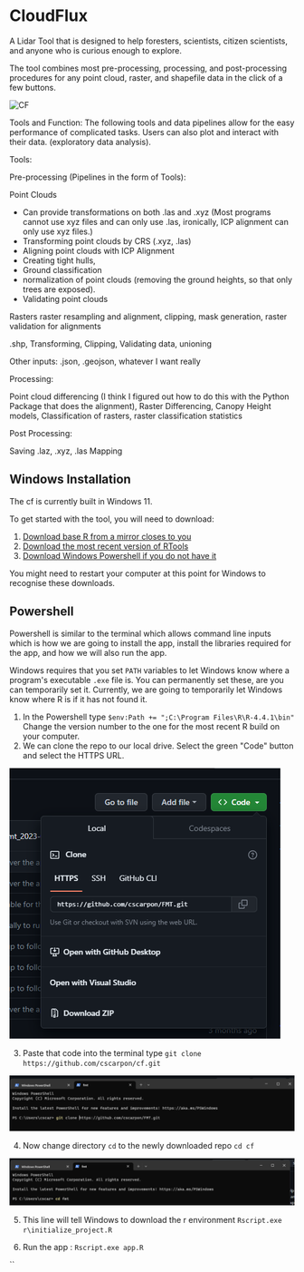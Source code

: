 # CloudFlux
A Lidar Tool that is designed to help foresters, scientists, citizen scientists, and anyone who is curious enough to explore.

The tool combines most pre-processing, processing, and post-processing procedures for any point cloud, raster, and shapefile data in the click of a few buttons.

![CF](https://github.com/user-attachments/assets/aabec356-e53d-4d5c-9ba0-de35e362573f)


Tools and Function: The following tools and data pipelines allow for the easy performance of complicated tasks. Users can also plot and interact with their data. (exploratory data analysis). 


Tools:

Pre-processing (Pipelines in the form of Tools):

Point Clouds
- Can provide transformations on both .las and .xyz (Most programs cannot use xyz files and can only use .las, ironically, ICP alignment can only use xyz files.)
- Transforming point clouds by CRS (.xyz, .las)
- Aligning point clouds with ICP Alignment
- Creating tight hulls,
- Ground classification
- normalization of point clouds (removing the ground heights, so that only trees are exposed).
- Validating point clouds

Rasters
raster resampling and alignment,
clipping,
mask generation,
raster validation for alignments

.shp,
Transforming,
Clipping,
Validating data,
unioning

Other inputs:
.json, .geojson, whatever I want really

Processing:

Point cloud differencing (I think I figured out how to do this with the Python Package that does the alignment),
Raster Differencing,
Canopy Height models,
Classification of rasters,
raster classification statistics

Post Processing:

Saving .laz, .xyz, .las
Mapping


## Windows Installation

The cf is currently built in Windows 11. 

To get started with the tool, you will need to download:

1. [Download base R from a mirror closes to you](https://cran.r-project.org/mirrors.html)
2. [Download the most recent version of RTools](https://cran.r-project.org/bin/windows/Rtools/)
3. [Download Windows Powershell if you do not have it](https://learn.microsoft.com/en-us/powershell/scripting/install/installing-powershell?view=powershell-7.3)

You might need to restart your computer at this point for Windows to recognise these downloads.

## Powershell

Powershell is similar to the terminal which allows command line inputs which is how we are going to install the app, install the libraries required for the app, and how we will also run the app.

Windows requires that you set `PATH` variables to let Windows know where a program's executable `.exe` file is. You can permanently set these, are you can temporarily set it. Currently, we are going to temporarily let Windows know where R is if it has not found it.

1. In the Powershell type `$env:Path += ";C:\Program Files\R\R-4.4.1\bin"` Change the version number to the one for the most recent R build on your computer.
2. We can clone the repo to our local drive. Select the green "Code" button and select the HTTPS URL.

![alt text](images/clone.png)

3. Paste that code into the terminal type `git clone https://github.com/cscarpon/cf.git`

![alt text](images/download.png)

4. Now change directory `cd` to the newly downloaded repo `cd cf`

![alt text](images/cd.png)

5. This line will tell Windows to download the r environment `Rscript.exe r\initialize_project.R`

6. Run the app : `Rscript.exe app.R`

``
